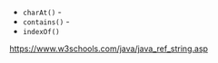 * `charAt()` -
* `contains()` -
* `indexOf()`












https://www.w3schools.com/java/java_ref_string.asp

